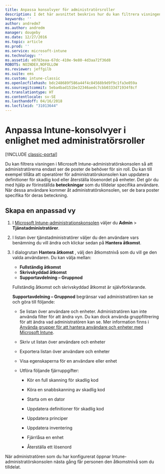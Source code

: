 ```yaml
---
title: Anpassa konsolvyer för administratörsroller
description: I det här avsnittet beskrivs hur du kan filtrera visningen i Intune-administratörskonsolen så att administratörer endast ser de objekt som de behöver.
keywords: ''
author: andredm7
ms.author: andredm
manager: dougeby
ms.date: 12/27/2016
ms.topic: article
ms.prod: ''
ms.service: microsoft-intune
ms.technology: ''
ms.assetid: e0783eaa-67dc-410e-9e80-4d3aa72f36d8
ROBOTS: NOINDEX,NOFOLLOW
ms.reviewer: jeffgilb
ms.suite: ems
ms.custom: intune-classic
ms.openlocfilehash: bdc248689f586a44f4c84568b9d9f9c1fa3e059a
ms.sourcegitcommit: 5eba4bad151be32346aedc7cbb0333d71934f8cf
ms.translationtype: HT
ms.contentlocale: sv-SE
ms.lasthandoff: 04/16/2018
ms.locfileid: "31013644"
---
```

# <a name="customize-intune-console-views-according-to-admin-roles"></a>Anpassa Intune-konsolvyer i enlighet med administratörsroller

[!INCLUDE [classic-portal](../includes/classic-portal.md)]

Du kan filtrera visningen i Microsoft Intune-administratörskonsolen så att administratörerna endast ser de poster de behöver för sin roll. Du kan till exempel tillåta att operatörer för administratörskonsolen kan uppdatera definitioner för skadlig kod eller återställa lösenordet på enheter. Det gör du med hjälp av förinställda **beteckningar** som du tilldelar specifika användare. När dessa användare kommer åt administratörskonsolen, ser de bara poster specifika för deras beteckning.

## <a name="to-create-a-custom-view"></a>Skapa en anpassad vy

1. I [Microsoft Intune-administrationskonsolen](https://manage.microsoft.com) väljer du **Admin** &gt; **Tjänstadministratörer**.

2. I listan över tjänstadministratörer väljer du den användare vars benämning du vill ändra och klickar sedan på **Hantera åtkomst**.

3. I dialogrutan **Hantera åtkomst** , välj den åtkomstnivå som du vill ge den valda användaren. Du kan välja mellan:

   -   **Fullständig åtkomst**
   -   **Skrivskyddad åtkomst**
   -   **Supportavdelning – Gruppnod**

   Fullständig åtkomst och skrivskyddad åtkomst är självförklarande. <!--- **Helpdesk - Groups Node** allows users to choose from one of the following designations that provide custom levels of access to the Intune admin console:--->

   **Supportavdelning – Gruppnod** begränsar vad administratören kan se och göra till följande:

   -   Se listan över användare och enheter. Administratören kan inte använda filter för att ändra vyn. Du kan dock använda gruppfiltrering för att ändra vad administratören kan se. Mer information finns i [Använda grupper för att hantera användare och enheter med Microsoft Intune](use-groups-to-manage-users-and-devices-with-microsoft-intune.md).

   -   Skriv ut listan över användare och enheter

   -   Exportera listan över användare och enheter

   -   Visa egenskaperna för en användare eller enhet

   -   Utföra följande fjärruppgifter:

       -   Kör en full skanning för skadlig kod

       -   Köra en snabbskanning av skadlig kod

       -   Starta om en dator

       -   Uppdatera definitioner för skadlig kod

       -   Uppdatera principer

       -   Uppdatera inventering

       -   Fjärrlåsa en enhet

       -   Återställa ett lösenord

När administratören som du har konfigurerat öppnar Intune-administratörskonsolen nästa gång får personen den åtkomstnivå som du tilldelat.
